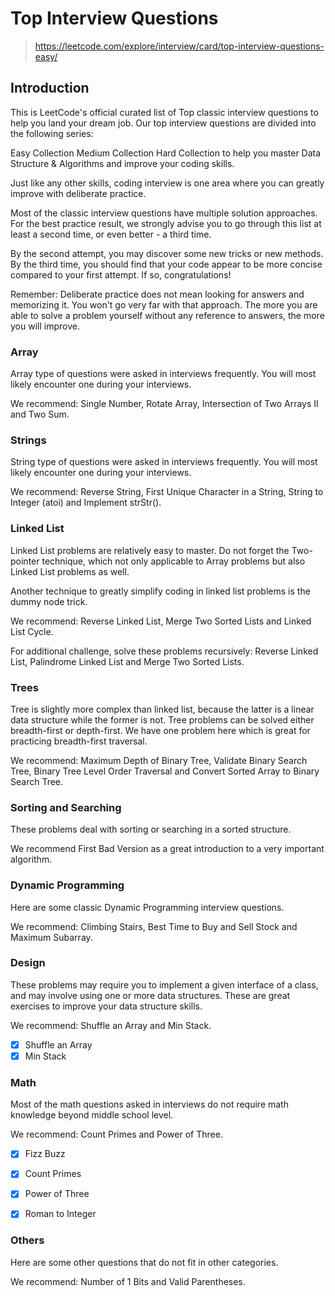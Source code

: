 # Top Interview Questions

> https://leetcode.com/explore/interview/card/top-interview-questions-easy/

## Introduction
This is LeetCode's official curated list of Top classic interview questions to help you land your dream job. Our top interview questions are divided into the following series:

Easy Collection
Medium Collection
Hard Collection
to help you master Data Structure & Algorithms and improve your coding skills.

Just like any other skills, coding interview is one area where you can greatly improve with deliberate practice.

Most of the classic interview questions have multiple solution approaches. For the best practice result, we strongly advise you to go through this list at least a second time, or even better - a third time.

By the second attempt, you may discover some new tricks or new methods. By the third time, you should find that your code appear to be more concise compared to your first attempt. If so, congratulations!

Remember: Deliberate practice does not mean looking for answers and memorizing it. You won't go very far with that approach. The more you are able to solve a problem yourself without any reference to answers, the more you will improve. 


### Array
Array type of questions were asked in interviews frequently. You will most likely encounter one during your interviews.

We recommend: Single Number, Rotate Array, Intersection of Two Arrays II and Two Sum.  


### Strings
String type of questions were asked in interviews frequently. You will most likely encounter one during your interviews.

We recommend: Reverse String, First Unique Character in a String, String to Integer (atoi) and Implement strStr().  


### Linked List
Linked List problems are relatively easy to master. Do not forget the Two-pointer technique, which not only applicable to Array problems but also Linked List problems as well.

Another technique to greatly simplify coding in linked list problems is the dummy node trick.

We recommend: Reverse Linked List, Merge Two Sorted Lists and Linked List Cycle.

For additional challenge, solve these problems recursively: Reverse Linked List, Palindrome Linked List and Merge Two Sorted Lists.  


### Trees
Tree is slightly more complex than linked list, because the latter is a linear data structure while the former is not. Tree problems can be solved either breadth-first or depth-first. We have one problem here which is great for practicing breadth-first traversal.

We recommend: Maximum Depth of Binary Tree, Validate Binary Search Tree, Binary Tree Level Order Traversal and Convert Sorted Array to Binary Search Tree.  


### Sorting and Searching
These problems deal with sorting or searching in a sorted structure.

We recommend First Bad Version as a great introduction to a very important algorithm.  


### Dynamic Programming
Here are some classic Dynamic Programming interview questions.

We recommend: Climbing Stairs, Best Time to Buy and Sell Stock and Maximum Subarray.  


### Design
These problems may require you to implement a given interface of a class, and may involve using one or more data structures. These are great exercises to improve your data structure skills.

We recommend: Shuffle an Array and Min Stack.  
- [x] Shuffle an Array
- [x] Min Stack

### Math
Most of the math questions asked in interviews do not require math knowledge beyond middle school level.

We recommend: Count Primes and Power of Three.  
- [x] Fizz Buzz
- [x] Count Primes
- [x] Power of Three
- [x] Roman to Integer


### Others
Here are some other questions that do not fit in other categories.

We recommend: Number of 1 Bits and Valid Parentheses. 

